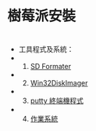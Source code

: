 # 樹莓派安裝
#
* 工具程式及系統：
* 1. [SD Formater](https://www.sdcard.org/downloads/formatter_4/)
* 2. [Win32DiskImager](https://sourceforge.net/projects/win32diskimager/)
* 3. [putty 終端機程式](https://www.chiark.greenend.org.uk/~sgtatham/putty/latest.html)
* 4. [作業系統](https://www.raspberrypi.org/downloads/)

